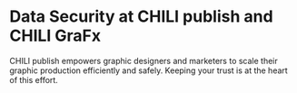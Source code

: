 # Data Security at CHILI publish and CHILI GraFx

CHILI publish empowers graphic designers and marketers to scale their graphic production efficiently and safely. Keeping your trust is at the heart of this effort.
